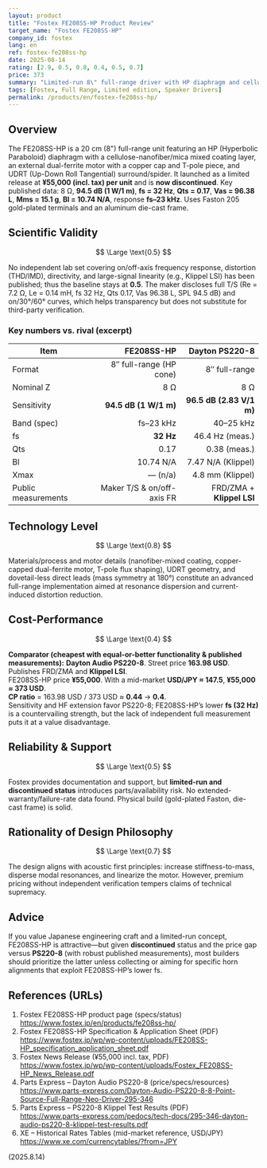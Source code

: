 ```yaml
---
layout: product
title: "Fostex FE208SS-HP Product Review"
target_name: "Fostex FE208SS-HP"
company_id: fostex
lang: en
ref: fostex-fe208ss-hp
date: 2025-08-14
rating: [2.9, 0.5, 0.8, 0.4, 0.5, 0.7]
price: 373
summary: "Limited-run 8\" full-range driver with HP diaphragm and cellulose nanofiber tech (now discontinued). Advanced engineering, but at ¥55,000 faces cheaper rivals with stronger published measurements"
tags: [Fostex, Full Range, Limited edition, Speaker Drivers]
permalink: /products/en/fostex-fe208ss-hp/
---
```

## Overview

The FE208SS-HP is a 20 cm (8") full-range unit featuring an HP (Hyperbolic Paraboloid) diaphragm with a cellulose-nanofiber/mica mixed coating layer, an external dual-ferrite motor with a copper cap and T-pole piece, and UDRT (Up-Down Roll Tangential) surround/spider. It launched as a limited release at **¥55,000 (incl. tax) per unit** and is **now discontinued**. Key published data: 8 Ω, **94.5 dB (1 W/1 m)**, **fs = 32 Hz**, **Qts = 0.17**, **Vas = 96.38 L**, **Mms = 15.1 g**, **Bl = 10.74 N/A**, response **fs–23 kHz**. Uses Faston 205 gold-plated terminals and an aluminum die-cast frame.

## Scientific Validity

$$ \Large \text{0.5} $$

No independent lab set covering on/off-axis frequency response, distortion (THD/IMD), directivity, and large-signal linearity (e.g., Klippel LSI) has been published; thus the baseline stays at **0.5**. The maker discloses full T/S (Re = 7.2 Ω, Le = 0.14 mH, fs 32 Hz, Qts 0.17, Vas 96.38 L, SPL 94.5 dB) and on/30°/60° curves, which helps transparency but does not substitute for third-party verification.

### Key numbers vs. rival (excerpt)

| Item | FE208SS-HP | Dayton PS220-8 |
|---|---:|---:|
| Format | 8″ full-range (HP cone) | 8″ full-range |
| Nominal Z | 8 Ω | 8 Ω |
| Sensitivity | **94.5 dB (1 W/1 m)** | **96.5 dB (2.83 V/1 m)** |
| Band (spec) | fs–23 kHz | 40–25 kHz |
| fs | **32 Hz** | 46.4 Hz (meas.) |
| Qts | 0.17 | 0.38 (meas.) |
| Bl | 10.74 N/A | 7.47 N/A (Klippel) |
| Xmax | — (n/a) | 4.8 mm (Klippel) |
| Public measurements | Maker T/S & on/off-axis FR | FRD/ZMA + **Klippel LSI** |

## Technology Level

$$ \Large \text{0.8} $$

Materials/process and motor details (nanofiber-mixed coating, copper-capped dual-ferrite motor, T-pole flux shaping), UDRT geometry, and dovetail-less direct leads (mass symmetry at 180°) constitute an advanced full-range implementation aimed at resonance dispersion and current-induced distortion reduction.

## Cost-Performance

$$ \Large \text{0.4} $$

**Comparator (cheapest with equal-or-better functionality & published measurements):** **Dayton Audio PS220-8**. Street price **163.98 USD**. Publishes FRD/ZMA and **Klippel LSI**.  
FE208SS-HP price **¥55,000**. With a mid-market **USD/JPY ≈ 147.5**, **¥55,000 ≈ 373 USD**.  
**CP ratio** = 163.98 USD / 373 USD ≈ **0.44** → **0.4**.  
Sensitivity and HF extension favor PS220-8; FE208SS-HP’s lower **fs (32 Hz)** is a countervailing strength, but the lack of independent full measurement puts it at a value disadvantage.

## Reliability & Support

$$ \Large \text{0.5} $$

Fostex provides documentation and support, but **limited-run and discontinued status** introduces parts/availability risk. No extended-warranty/failure-rate data found. Physical build (gold-plated Faston, die-cast frame) is solid.

## Rationality of Design Philosophy

$$ \Large \text{0.7} $$

The design aligns with acoustic first principles: increase stiffness-to-mass, disperse modal resonances, and linearize the motor. However, premium pricing without independent verification tempers claims of technical supremacy.

## Advice

If you value Japanese engineering craft and a limited-run concept, FE208SS-HP is attractive—but given **discontinued** status and the price gap versus **PS220-8** (with robust published measurements), most builders should prioritize the latter unless collecting or aiming for specific horn alignments that exploit FE208SS-HP’s lower fs.

## References (URLs)

1. Fostex FE208SS-HP product page (specs/status)  
   https://www.fostex.jp/en/products/fe208ss-hp/  
2. Fostex FE208SS-HP Specification & Application Sheet (PDF)  
   https://www.fostex.jp/wp/wp-content/uploads/FE208SS-HP_specification_application_sheet.pdf  
3. Fostex News Release (¥55,000 incl. tax, PDF)  
   https://www.fostex.jp/wp/wp-content/uploads/Fostex_FE208SS-HP_News_Release.pdf  
4. Parts Express – Dayton Audio PS220-8 (price/specs/resources)  
   https://www.parts-express.com/Dayton-Audio-PS220-8-8-Point-Source-Full-Range-Neo-Driver-295-346  
5. Parts Express – PS220-8 Klippel Test Results (PDF)  
   https://www.parts-express.com/pedocs/tech-docs/295-346-dayton-audio-ps220-8-klippel-test-results.pdf  
6. XE – Historical Rates Tables (mid-market reference, USD/JPY)  
   https://www.xe.com/currencytables/?from=JPY

(2025.8.14)

